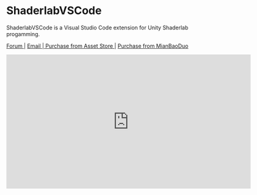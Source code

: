 # ShaderlabVSCode 

ShaderlabVSCode is a Visual Studio Code extension for Unity Shaderlab progamming.

 <a href='http://forum.unity3d.com/threads/403471/'>Forum </a> | <a href='mailto:amlovey@qq.com'> Email </a> |<a href='https://assetstore.unity.com/packages/slug/94653?aid=1011lGoJ'> Purchase from Asset Store </a> | <a href='https://mianbaoduo.com/product/show/mbd-Yp2Ylw==>'> Purchase from MianBaoDuo </a>

<iframe width="640" height="351" src="https://www.youtube.com/embed/d9ZNNEcZOOs" frameborder="0" allowfullscreen></iframe>